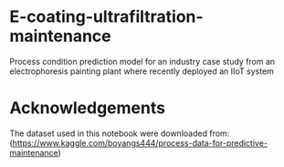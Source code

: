 # E-coating-ultrafiltration-maintenance
Process condition prediction model for an industry case study from an electrophoresis painting plant where recently deployed an IIoT system

# Acknowledgements
The dataset used in this notebook were downloaded from: (https://www.kaggle.com/boyangs444/process-data-for-predictive-maintenance)
